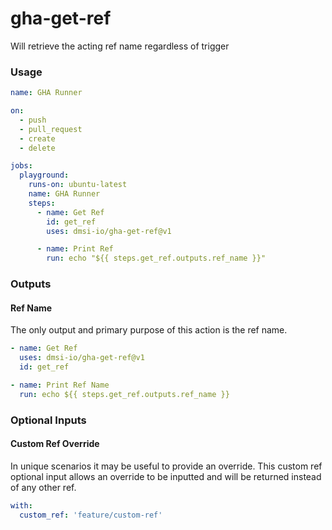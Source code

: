 # gha-get-ref

Will retrieve the acting ref name regardless of trigger

### Usage

```yaml
name: GHA Runner

on:
  - push
  - pull_request
  - create
  - delete

jobs:
  playground:
    runs-on: ubuntu-latest
    name: GHA Runner
    steps:
      - name: Get Ref
        id: get_ref
        uses: dmsi-io/gha-get-ref@v1

      - name: Print Ref
        run: echo "${{ steps.get_ref.outputs.ref_name }}"
```

### Outputs

#### Ref Name

The only output and primary purpose of this action is the ref name.

```yaml
- name: Get Ref
  uses: dmsi-io/gha-get-ref@v1
  id: get_ref

- name: Print Ref Name
  run: echo ${{ steps.get_ref.outputs.ref_name }}
```

### Optional Inputs

#### Custom Ref Override

In unique scenarios it may be useful to provide an override. This custom ref optional input allows an override to be inputted and will be returned instead of any other ref.

```yaml
with:
  custom_ref: 'feature/custom-ref'
```
